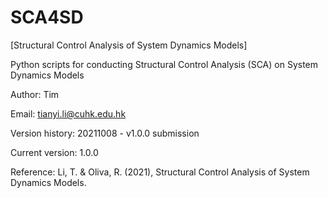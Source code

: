 # SCA4SD
[Structural Control Analysis of System Dynamics Models]

Python scripts for conducting Structural Control Analysis (SCA) on System Dynamics Models

Author: Tim

Email: tianyi.li@cuhk.edu.hk

Version history: 20211008 - v1.0.0 submission

Current version: 1.0.0

Reference: Li, T. & Oliva, R. (2021), Structural Control Analysis of System Dynamics Models.
